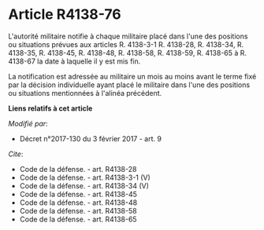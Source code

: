 # Article R4138-76

L'autorité militaire notifie à chaque militaire placé dans l'une des positions ou situations prévues aux articles R.
4138-3-1 
R. 4138-28, R. 4138-34, R. 4138-35, R. 4138-45, R. 4138-48, R. 4138-58, R. 4138-59, R. 4138-65 à R. 4138-67 la date à
laquelle il y est mis fin.

La notification est adressée au militaire un mois au moins avant le terme fixé par la décision individuelle ayant placé le
militaire dans l'une des positions ou situations mentionnées à l'alinéa précédent.

**Liens relatifs à cet article**

_Modifié par_:

  - Décret n°2017-130 du 3 février 2017 - art. 9

_Cite_:

  - Code de la défense. - art. R4138-28
  - Code de la défense. - art. R4138-3-1 (V)
  - Code de la défense. - art. R4138-34 (V)
  - Code de la défense. - art. R4138-45
  - Code de la défense. - art. R4138-48
  - Code de la défense. - art. R4138-58
  - Code de la défense. - art. R4138-65
